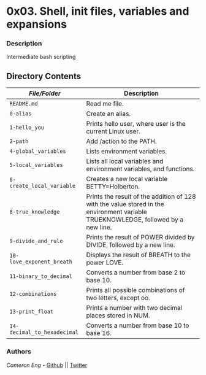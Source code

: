 # 0x03. Shell, init files, variables and expansions
### Description
Intermediate bash scripting

## Directory Contents

|   ***File/Folder***    |  **Description**                       |
|---------------|---------------------------------------|
| `README.md` |  Read me file. |
| `0-alias ` | Create an alias. |
| `1-hello_you ` | Prints hello user, where user is the current Linux user. |
| `2-path` | Add /action to the PATH. |
| `4-global_variables` | Lists environment variables. |
| `5-local_variables` | Lists all local variables and environment variables, and functions. |
| `6-create_local_variable` | Creates a new local variable BETTY=Holberton. |
| `8-true_knowledge` | Prints the result of the addition of 128 with the value stored in the environment variable TRUEKNOWLEDGE, followed by a new line. |
| `9-divide_and_rule` | Prints the result of POWER divided by DIVIDE, followed by a new line. |
| `10-love_exponent_breath` | Displays the result of BREATH to the power LOVE. |
| `11-binary_to_decimal` | Converts a number from base 2 to base 10. |
| `12-combinations` | Prints all possible combinations of two letters, except oo. |
| `13-print_float` | Prints a number with two decimal places stored in NUM. |
| `14-decimal_to_hexadecimal` | Converts a number from base 10 to base 16. |

### Authors
*Cameron Eng* - [Github](https://github.com/c_eng/) || [Twitter](https://twitter.com/c33Eng)
